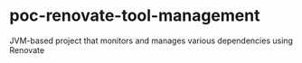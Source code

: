 # poc-renovate-tool-management
JVM-based project that monitors and manages various dependencies using Renovate
